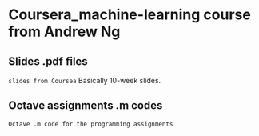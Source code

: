 # Coursera_machine-learning course from Andrew Ng

## Slides .pdf files

`slides from Coursea`
Basically 10-week slides.

## Octave assignments .m codes

`Octave .m code for the programming assignments`
